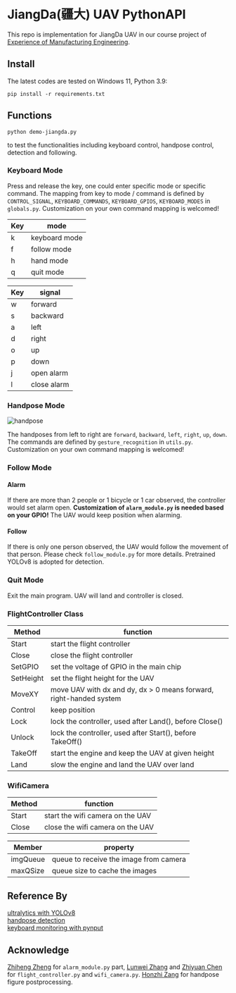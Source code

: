 # JiangDa(疆大) UAV PythonAPI #

This repo is implementation for JiangDa UAV in our course project of [Experience of Manufacturing Engineering](https://www.icenter.tsinghua.edu.cn/info/1035/2255.htm). 

## Install
The latest codes are tested on Windows 11, Python 3.9:
```shell
pip install -r requirements.txt
```

## Functions

```shell
python demo-jiangda.py
```
to test the functionalities including keyboard control, handpose control, detection and following. 

### Keyboard Mode

Press and release the key, one could enter specific mode or specific command. The mapping from key to mode / command 
is defined by `CONTROL_SIGNAL`, `KEYBOARD_COMMANDS`, `KEYBOARD_GPIOS`, `KEYBOARD_MODES` in `globals.py`. Customization 
on your own command mapping is welcomed! 

| Key | mode |
|--|--|
| k | keyboard mode |
| f | follow mode |
| h | hand mode |
| q | quit mode |

| Key | signal |
|--|--|
| w | forward |
| s | backward |
| a | left |
| d | right |
| o | up |
| p | down |
| j | open alarm |
| l | close alarm | 

### Handpose Mode

![handpose](https://github.com/thu-yao-01-luo/jiangda_pythonAPI/assets/87383739/95f52740-9d17-44b4-a16b-4ea6d20f39fd)

The handposes from left to right are `forward`, `backward`, `left`, `right`, `up`, `down`. The commands are defined by 
`gesture_recognition` in `utils.py`. Customization on your own command mapping is welcomed! 

### Follow Mode 

#### Alarm 

If there are more than 2 people or 1 bicycle or 1 car observed, the controller would set alarm open. **Customization of `alarm_module.py` is needed based on your GPIO!** The UAV would keep position when alarming. 

#### Follow

If there is only one person observed, the UAV would follow the movement of that person. Please check `follow_module.py` for more details. Pretrained YOLOv8 is adopted for detection.

### Quit Mode

Exit the main program. UAV will land and controller is closed. 

### FlightController Class
| Method | function |
|--|--|
| Start | start the flight controller |
| Close | close the flight controller |
| SetGPIO | set the voltage of GPIO in the main chip |
| SetHeight | set the flight height for the UAV |
| MoveXY | move UAV with dx and dy, dx > 0 means forward, right-handed system |
| Control | keep position |
| Lock | lock the controller, used after Land(), before Close() |
| Unlock | lock the controller, used after Start(), before TakeOff() |
| TakeOff | start the engine and keep the UAV at given height |
| Land | slow the engine and land the UAV over land |

### WifiCamera
| Method | function |
|--|--|
| Start | start the wifi camera on the UAV |
| Close | close the wifi camera on the UAV |

| Member | property |
|--|--|
| imgQueue | queue to receive the image from camera |
| maxQSize | queue size to cache the images |


## Reference By
[ultralytics with YOLOv8](https://github.com/ultralytics/ultralytics)<br>
[handpose detection](https://mediapipe.readthedocs.io/en/latest/solutions/hands.html)<br>
[keyboard monitoring with pynput](https://pynput.readthedocs.io/en/latest/keyboard.html)

## Acknowledge
[Zhiheng Zheng](https://github.com/zzh-thu) for `alarm_module.py` part, [Lunwei Zhang]() and [Zhiyuan Chen]() for `flight_controller.py` and `wifi_camera.py`. [Honzhi Zang](https://github.com/zanghz21) for handpose figure postprocessing.
